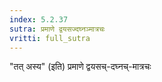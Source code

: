 ```yaml
---
index: 5.2.37
sutra: प्रमाणे द्वयसज्दघ्नञ्मात्रचः
vritti: full_sutra
---
```


"तत्  अस्य" (इति) प्रमाणे द्वयसच्-दघ्नच्-मात्रचः